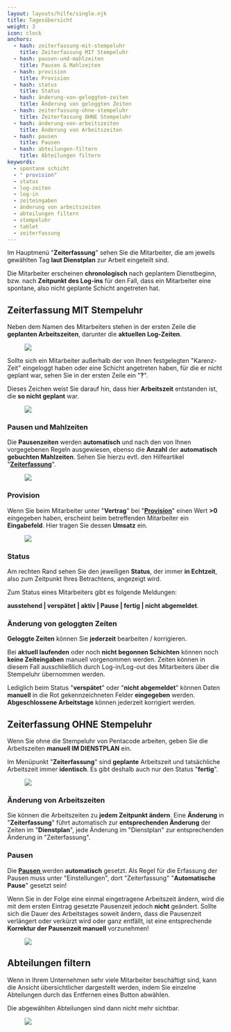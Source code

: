 ```yaml
---
layout: layouts/hilfe/single.njk
title: Tagesübersicht
weight: 3
icon: clock
anchors:
  - hash: zeiterfassung-mit-stempeluhr
    title: Zeiterfassung MIT Stempeluhr
  - hash: pausen-und-mahlzeiten
    title: Pausen & Mahlzeiten
  - hash: provision
    title: Provision
  - hash: status
    title: Status
  - hash: änderung-von-geloggten-zeiten
    title: Änderung von geloggten Zeiten
  - hash: zeiterfassung-ohne-stempeluhr
    title: Zeiterfassung OHNE Stempeluhr
  - hash: änderung-von-arbeitszeiten
    title: Änderung von Arbeitszeiten
  - hash: pausen
    title: Pausen
  - hash: abteilungen-filtern
    title: Abteilungen filtern
keywords:
  - spontane schicht
  - " provision"
  - status
  - log-zeiten
  - log-in
  - zeiteingaben
  - änderung von arbeitszeiten
  - abteilungen filtern
  - stempeluhr
  - tablet
  - zeiterfassung
---
```


Im Hauptmenü "**Zeiterfassung**" sehen Sie die Mitarbeiter, die am jeweils gewählten Tag **laut Dienstplan** zur Arbeit eingeteilt sind.

Die Mitarbeiter erscheinen **chronologisch** nach geplantem Dienstbeginn, bzw. nach **Zeitpunkt des Log-ins** für den Fall, dass ein Mitarbeiter eine spontane, also nicht geplante Schicht angetreten hat.

## Zeiterfassung MIT Stempeluhr

Neben dem Namen des Mitarbeiters stehen in der ersten Zeile die **geplanten Arbeitszeiten**, darunter die **aktuellen Log-Zeiten**.

<figure caption="Hier sehen Sie geplante  und tatsächlich geloggte Arbeitszeiten in einer Gegenüberstellung">

![](/uploads/log-in.png)

</figure>

Sollte sich ein Mitarbeiter außerhalb der von Ihnen festgelegten "Karenz-Zeit" eingeloggt haben oder eine Schicht angetreten haben, für die er nicht geplant war, sehen Sie in der ersten Zeile ein "**?**".

Dieses Zeichen weist Sie darauf hin, dass hier **Arbeitszeit** entstanden ist, die **so nicht geplant** war.

<figure caption="Diese Arbeitszeit war nicht geplant. Der Mitarbeiter hat über die Stempeluhr eine '**Spontane Schicht**' angetreten">

![](/uploads/spontane-schicht.png)

</figure>

### Pausen und Mahlzeiten

Die **Pausenzeiten** werden **automatisch** und nach den von Ihnen vorgegebenen Regeln ausgewiesen, ebenso die **Anzahl** der **automatisch gebuchten Mahlzeiten**. Sehen Sie hierzu evtl. den Hilfeartikel "[**Zeiterfassung**](/hilfe/handbuch/einstellungen/zeiterfassung/#buchung-von-mitarbeiteressen)".

<figure caption="Pausen werden am Ende des Arbeitstages errechnet, Mahlzeiten mit Schichtbeginn gebucht">

![](/uploads/pausen-mahlzeiten.png)

</figure>

### Provision

Wenn Sie beim Mitarbeiter unter "**Vertrag**" bei "[**Provision**](/hilfe/handbuch/mitarbeiter/vertrag/#provision)" einen Wert **>0** eingegeben haben, erscheint beim betreffenden Mitarbeiter ein **Eingabefeld**. Hier tragen Sie dessen **Umsatz** ein.

<figure caption="Hier geben Sie bei Provisionsbezahlung den Umsatz des Mitarbeiters ein, den er laut Kassenbericht erzielt hat">

![](/uploads/provision1.png)

</figure>

### Status

Am rechten Rand sehen Sie den jeweiligen **Status**, der immer **in Echtzeit**, also zum Zeitpunkt Ihres Betrachtens, angezeigt wird.

Zum Status eines Mitarbeiters gibt es folgende Meldungen:

**ausstehend | verspätet | aktiv | Pause | fertig | nicht abgemeldet**.

### Änderung von geloggten Zeiten

**Geloggte Zeiten** können Sie **jederzeit** bearbeiten / korrigieren.

Bei **aktuell laufenden** oder noch **nicht begonnen Schichten** können noch **keine Zeiteingaben** manuell vorgenommen werden. Zeiten können in diesem Fall ausschließlich durch Log-in/Log-out des Mitarbeiters über die Stempeluhr übernommen werden.

Lediglich beim Status "**verspätet**" oder "**nicht abgemeldet**" können Daten **manuell** in die Rot gekennzeichneten Felder **eingegeben** werden. **Abgeschlossene Arbeitstage** können jederzeit korrigiert werden.

## Zeiterfassung OHNE Stempeluhr

Wenn Sie ohne die Stempeluhr von Pentacode arbeiten, geben Sie die Arbeitszeiten **manuell IM DIENSTPLAN** ein.

Im Menüpunkt "**Zeiterfassung**" sind **geplante** Arbeitszeit und tatsächliche Arbeitszeit immer **identisch**. Es gibt deshalb auch nur den Status "**fertig**".

<figure caption="Wenn Sie ohne Stempeluhr arbeiten, sind 'geplante Arbeitszeit' und 'tatsächliche Arbeitszeit' immer identisch">

**![](/uploads/ohne-stempeluhr1.png)**

</figure>

### Änderung von Arbeitszeiten

Sie können die Arbeitszeiten zu **jedem Zeitpunkt ändern**. Eine **Änderung** in "**Zeiterfassung**" führt automatisch zur **entsprechenden Änderung** der Zeiten im "**Dienstplan**", jede Änderung im "Dienstplan" zur entsprechenden Änderung in "Zeiterfassung".

### Pausen

Die [**Pausen** ](/hilfe/handbuch/einstellungen/zeiterfassung/#definition-der-pausen)werden **automatisch** gesetzt. Als Regel für die Erfassung der Pausen muss unter "Einstellungen", dort "Zeiterfassung" "**Automatische Pause**" gesetzt sein!

Wenn Sie in der Folge eine einmal eingetragene Arbeitszeit ändern, wird die mit dem ersten Eintrag gesetzte Pausenzeit jedoch **nicht** geändert. Sollte sich die Dauer des Arbeitstages soweit ändern, dass die Pausenzeit verlängert oder verkürzt wird oder ganz entfällt, ist eine entsprechende **Korrektur der Pausenzeit manuell** vorzunehmen!

<figure caption="Unterschreitungen der gesetzlichen Pausen werden ausgewiesen und müssen manuell korrigiert werden">

![](/uploads/pausenkorrektur-manuell.png)

</figure>

## Abteilungen filtern

Wenn in Ihrem Unternehmen sehr viele Mitarbeiter beschäftigt sind, kann die Ansicht übersichtlicher dargestellt werden, indem Sie einzelne Abteilungen durch das Entfernen eines Button abwählen.

Die abgewählten Abteilungen sind dann nicht mehr sichtbar.

<figure caption="Sie können Abteilungen durch Entfernen des Buttons ausblenden">

![](/uploads/abteilungen-abwahlen.png)

</figure>

